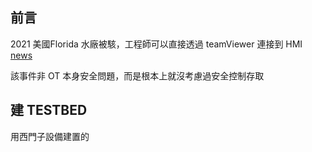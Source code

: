 ## 前言

2021 美國Florida 水廠被駭，工程師可以直接透過 teamViewer 連接到 HMI
[news](https://www.pcmag.com/news/hacked-water-plant-in-florida-relied-on-shared-password-windows-7)

該事件非 OT 本身安全問題，而是根本上就沒考慮過安全控制存取

## 建 TESTBED

用西門子設備建置的